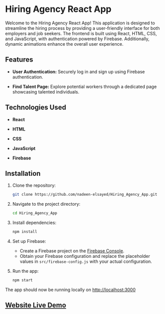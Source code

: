 # Hiring Agency React App

Welcome to the Hiring Agency React App! This application is designed to streamline the hiring process by providing a user-friendly interface for both employers and job seekers. The frontend is built using React, HTML, CSS, and JavaScript, with authentication powered by Firebase. Additionally, dynamic animations enhance the overall user experience.

## Features

- **User Authentication:** Securely log in and sign up using Firebase authentication.

- **Find Talent Page:** Explore potential workers through a dedicated page showcasing talented individuals.

## Technologies Used

- **React**

- **HTML** 

- **CSS** 

- **JavaScript** 

- **Firebase** 

## Installation

1. Clone the repository:

    ```bash
    git clone https://github.com/nadeen-elsayed/Hiring_Agency_App.git
    ```

2. Navigate to the project directory:

    ```bash
    cd Hiring_Agency_App
    ```

3. Install dependencies:

    ```bash
    npm install
    ```

4. Set up Firebase:

    - Create a Firebase project on the [Firebase Console](https://console.firebase.google.com/).
    - Obtain your Firebase configuration and replace the placeholder values in `src/firebase-config.js` with your actual configuration.

5. Run the app:

    ```bash
    npm start
    ```

The app should now be running locally on [http://localhost:3000](http://localhost:3000)

## [Website Live Demo](https://hire-nine.vercel.app/)
